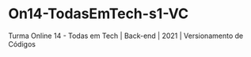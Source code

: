 # On14-TodasEmTech-s1-VC
Turma Online 14 - Todas em Tech | Back-end | 2021 | Versionamento de Códigos
